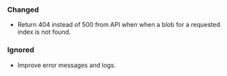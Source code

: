 ### Changed

- Return 404 instead of 500 from API when when a blob for a requested index is not found.

### Ignored

- Improve error messages and logs.